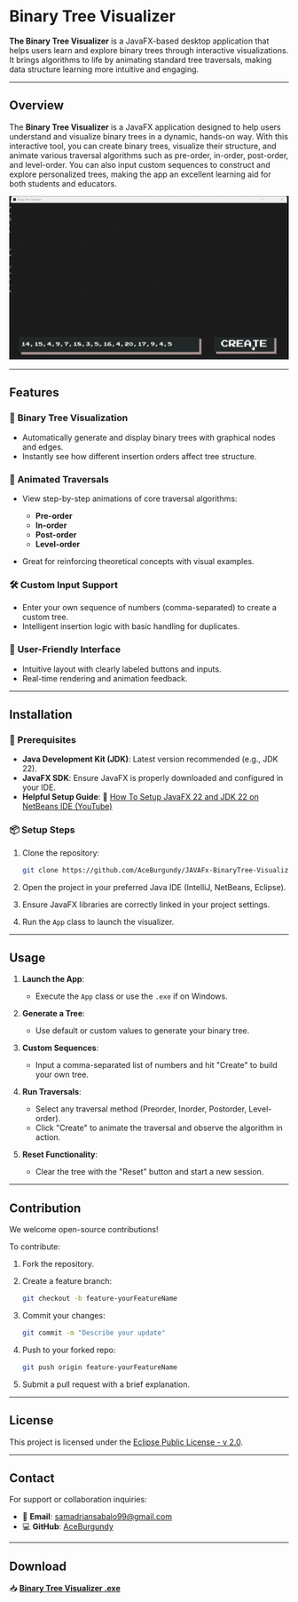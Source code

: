 # Binary Tree Visualizer

**The Binary Tree Visualizer** is a JavaFX-based desktop application that helps users learn and explore binary trees through interactive visualizations. It brings algorithms to life by animating standard tree traversals, making data structure learning more intuitive and engaging.

---

## Overview

The **Binary Tree Visualizer** is a JavaFX application designed to help users understand and visualize binary trees in a dynamic, hands-on way. With this interactive tool, you can create binary trees, visualize their structure, and animate various traversal algorithms such as pre-order, in-order, post-order, and level-order. You can also input custom sequences to construct and explore personalized trees, making the app an excellent learning aid for both students and educators.

![GIF](visualizer.gif)

---

## Features

### 🌳 **Binary Tree Visualization**

* Automatically generate and display binary trees with graphical nodes and edges.
* Instantly see how different insertion orders affect tree structure.

### 🔄 **Animated Traversals**

* View step-by-step animations of core traversal algorithms:

  * **Pre-order**
  * **In-order**
  * **Post-order**
  * **Level-order**
* Great for reinforcing theoretical concepts with visual examples.

### 🛠 **Custom Input Support**

* Enter your own sequence of numbers (comma-separated) to create a custom tree.
* Intelligent insertion logic with basic handling for duplicates.

### 🎨 **User-Friendly Interface**

* Intuitive layout with clearly labeled buttons and inputs.
* Real-time rendering and animation feedback.

---

## Installation

### 🔧 Prerequisites

* **Java Development Kit (JDK)**: Latest version recommended (e.g., JDK 22).
* **JavaFX SDK**: Ensure JavaFX is properly downloaded and configured in your IDE.
* **Helpful Setup Guide**:
  🎥 [How To Setup JavaFX 22 and JDK 22 on NetBeans IDE (YouTube)](https://www.youtube.com/watch?v=G8seLHAYT6k)

### 📦 Setup Steps

1. Clone the repository:

   ```bash
   git clone https://github.com/AceBurgundy/JAVAFx-BinaryTree-Visualizer.git
   ```
2. Open the project in your preferred Java IDE (IntelliJ, NetBeans, Eclipse).
3. Ensure JavaFX libraries are correctly linked in your project settings.
4. Run the `App` class to launch the visualizer.

---

## Usage

1. **Launch the App**:

   * Execute the `App` class or use the `.exe` if on Windows.

2. **Generate a Tree**:

   * Use default or custom values to generate your binary tree.

3. **Custom Sequences**:

   * Input a comma-separated list of numbers and hit "Create" to build your own tree.

4. **Run Traversals**:

   * Select any traversal method (Preorder, Inorder, Postorder, Level-order).
   * Click "Create" to animate the traversal and observe the algorithm in action.

5. **Reset Functionality**:

   * Clear the tree with the "Reset" button and start a new session.

---

## Contribution

We welcome open-source contributions!

To contribute:

1. Fork the repository.
2. Create a feature branch:

   ```bash
   git checkout -b feature-yourFeatureName
   ```
3. Commit your changes:

   ```bash
   git commit -m "Describe your update"
   ```
4. Push to your forked repo:

   ```bash
   git push origin feature-yourFeatureName
   ```
5. Submit a pull request with a brief explanation.

---

## License

This project is licensed under the [Eclipse Public License - v 2.0](LICENSE).

---

## Contact

For support or collaboration inquiries:

* 📧 **Email**: [samadriansabalo99@gmail.com](mailto:samadriansabalo99@gmail.com)
* 💻 **GitHub**: [AceBurgundy](https://github.com/AceBurgundy)

---

## Download

📥 [**Binary Tree Visualizer .exe**](https://github.com/AceBurgundy/JAVAFx-BinaryTree-Visualizer/raw/master/Binary%20Tree%20Visualizer.exe)
